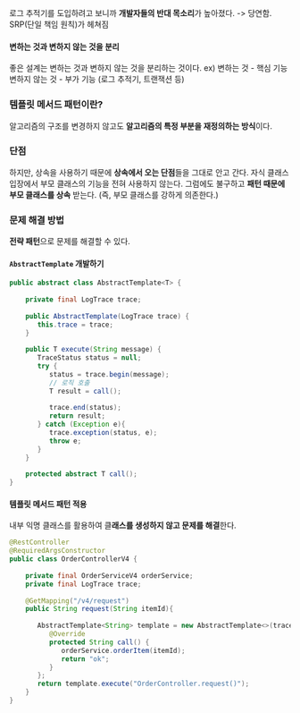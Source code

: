 로그 추적기를 도입하려고 보니까 **개발자들의 반대 목소리**가 높아졌다.
-> 당연함. SRP(단일 책임 원칙)가 헤쳐짐

#### 변하는 것과 변하지 않는 것을 분리
좋은 설계는 변하는 것과 변하지 않는 것을 분리하는 것이다.
ex)
변하는 것 - 핵심 기능
변하지 않는 것 - 부가 기능 (로그 추적기, 트랜잭션 등)

### 템플릿 메서드 패턴이란?
알고리즘의 구조를 변경하지 않고도 **알고리즘의 특정 부분을 재정의하는 방식**이다.

### 단점
하지만, 상속을 사용하기 때문에 **상속에서 오는 단점**들을 그대로 안고 간다. 자식 클래스 입장에서 부모 클래스의 기능을 전혀 사용하지 않는다. 그럼에도 불구하고 **패턴 때문에 부모 클래스를 상속** 받는다. (즉, 부모 클래스를 강하게 의존한다.)

### 문제 해결 방법
**전략 패턴**으로 문제를 해결할 수 있다.


#### `AbstractTemplate` 개발하기

``` java
public abstract class AbstractTemplate<T> {  
  
    private final LogTrace trace;  
  
    public AbstractTemplate(LogTrace trace) {  
       this.trace = trace;  
    }  
  
    public T execute(String message) {  
       TraceStatus status = null;  
       try {  
          status = trace.begin(message);  
          // 로직 호출  
          T result = call();  
  
          trace.end(status);  
          return result;  
       } catch (Exception e){  
          trace.exception(status, e);  
          throw e;  
       }  
    }  
  
    protected abstract T call();  
}
```


#### 템플릿 메서드 패턴 적용
내부 익명 클래스를 활용하여 클**래스를 생성하지 않고 문제를 해결**한다.
``` java
@RestController  
@RequiredArgsConstructor  
public class OrderControllerV4 {  
  
    private final OrderServiceV4 orderService;  
    private final LogTrace trace;  
  
    @GetMapping("/v4/request")  
    public String request(String itemId){  
  
       AbstractTemplate<String> template = new AbstractTemplate<>(trace) {  
          @Override  
          protected String call() {  
             orderService.orderItem(itemId);  
             return "ok";  
          }  
       };  
       return template.execute("OrderController.request()");  
    }  
}
```